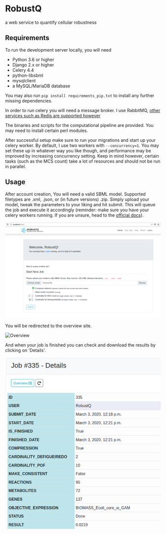 # RobustQ

a web service to quantify cellular robustness

## Requirements

To run the development server locally, you will need
* Python 3.6 or higher
* Django 2.x or higher
* Celery 4.4
* python-libsbml
* mysqlclient
* a MySQL/MariaDB database

You may also run `pip install requirements_pip.txt` to install any further missing dependencies. 

In order to run celery you will need a message broker. I use RabbitMQ, [other services such as Redis are supported however](https://docs.celeryproject.org/en/latest/getting-started/brokers/)

The binaries and scripts for the computational pipeline are provided. You may need to install certain perl modules.

After successful setup make sure to run your migrations and start up your celery worker. By default, I use two workers with `--concurrency=1`. You may set these up in whatever way you like though, and performance may be improved by increasing concurrency setting. Keep in mind however, certain tasks (such as the MCS count) take a lot of resources and should not be run in parallel.

## Usage

After account creation, You will need a valid SBML model. Supported filetypes are .xml, .json, or (in future versions) .zip. Simply upload your model, tweak the parameters to your liking and hit submit. This will queue the job and execute it accordingly (reminder: make sure you have your celery workers running. If you are unsure, head to the [official docs](https://docs.celeryproject.org/en/latest/getting-started/)).

![Landing page](static/img/index.png?raw=true "Opening site")

You will be redirected to the overview site.

![Overview](static/img/over.png?raw=true "Job Overview")

And when your job is finished you can check and download the results by clicking on 'Details'.

![Details](static/img/results.png?raw=true "Job Results")


